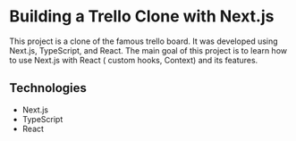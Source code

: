 # Building a Trello Clone with Next.js

This project is a clone of the famous trello board. It was developed using Next.js, TypeScript, and React. The main goal of this project is to learn how to use Next.js with React ( custom hooks, Context) and its features.

## Technologies

- Next.js
- TypeScript
- React

